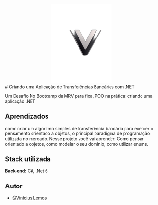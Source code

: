 <div style="text-align:center; vertical-align:middle;">
     <img src="Assests/Logo.png" alt="Descrição da Imagem" width="200" />
</div>  
# Criando uma Aplicação de Transferências Bancárias com .NET

Um Desafio No Bootcamp da MRV para fixa, 
POO na prática: criando uma aplicação .NET


## Aprendizados


como criar um algoritmo simples de transferência bancária para exercer o pensamento orientado a objetos, o principal paradigma de programação utilizada no mercado. Nesse projeto você vai aprender: Como pensar orientado a objetos, como modelar o seu domínio, como utilizar enums.
## Stack utilizada
**Back-end:** C#, .Net 6


## Autor

- [@Vinícius Lemos](https://www.linkedin.com/in/vin%C3%ADcius-lemos-dev21/)


